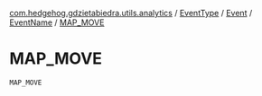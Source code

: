 [com.hedgehog.gdzietabiedra.utils.analytics](../../../index.md) / [EventType](../../index.md) / [Event](../index.md) / [EventName](index.md) / [MAP_MOVE](./-m-a-p_-m-o-v-e.md)

# MAP_MOVE

`MAP_MOVE`